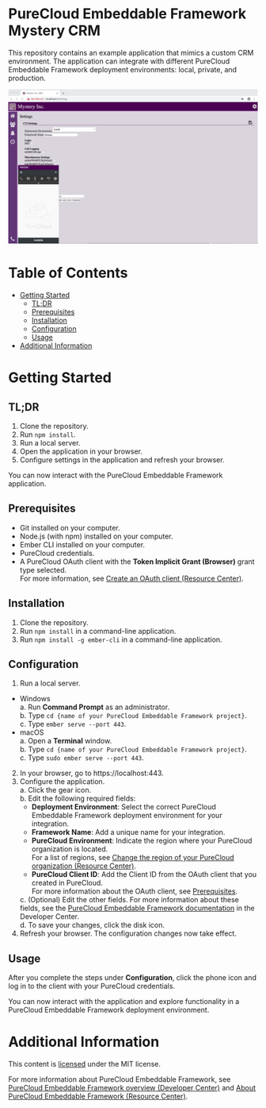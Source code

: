 # PureCloud Embeddable Framework Mystery CRM

This repository contains an example application that mimics a custom CRM environment. The application can integrate with different PureCloud Embeddable Framework deployment environments: local, private, and production.

![PureCloud Embeddable Framework example application](img/screenshot.png)

# Table of Contents

* [Getting Started](#getting-started)
  * [TL;DR](#tldr)
  * [Prerequisites](#prerequisites)
  * [Installation](#installation)
  * [Configuration](#configuration)
  * [Usage](#usage)
* [Additional Information](#additional-information)

# Getting Started

## TL;DR

1. Clone the repository.
2. Run `npm install`.
4. Run a local server.
5. Open the application in your browser.
6. Configure settings in the application and refresh your browser.

You can now interact with the PureCloud Embeddable Framework application.

## Prerequisites

 * Git installed on your computer.
 * Node.js (with npm) installed on your computer.
 * Ember CLI installed on your computer.
 * PureCloud credentials.
 * A PureCloud OAuth client with the **Token Implicit Grant (Browser)** grant type selected.<br />
   For more information, see [Create an OAuth client (Resource Center)](https://help.mypurecloud.com/?p=188023).

## Installation

1. Clone the repository.
2. Run `npm install` in a command-line application.
3. Run `npm install -g ember-cli` in a command-line application.

## Configuration

1. Run a local server.
  * Windows<br />
      a. Run **Command Prompt** as an administrator.<br />
      b. Type `cd {name of your PureCloud Embeddable Framework project}`.<br />
      c. Type `ember serve --port 443`.
  * macOS<br />
      a. Open a **Terminal** window.<br />
      b. Type `cd {name of your PureCloud Embeddable Framework project}`.<br />
      c. Type `sudo ember serve --port 443`.
2. In your browser, go to https://localhost:443.
3. Configure the application.<br />
   a. Click the gear icon.<br />
   b. Edit the following required fields:
      * **Deployment Environment**: Select the correct PureCloud Embeddable Framework deployment environment for your integration.
      * **Framework Name**: Add a unique name for your integration.
      * **PureCloud Environment**: Indicate the region where your PureCloud organization is located. <br />
      For a list of regions, see [Change the region of your PureCloud organization (Resource Center)](https://help.mypurecloud.com/?p=167012).
      * **PureCloud Client ID**: Add the Client ID from the OAuth client that you created in PureCloud. <br /> For more information about the OAuth client, see [Prerequisites](#prerequisites).<br /></ul>
   c. (Optional) Edit the other fields. For more information about these fields, see the [PureCloud Embeddable Framework documentation](https://developer.mypurecloud.com/api/embeddable-framework/) in the Developer Center.<br />
   d. To save your changes, click the disk icon.<br />
4. Refresh your browser. The configuration changes now take effect.


## Usage

After you complete the steps under **Configuration**, click the phone icon and log in to the client with your PureCloud credentials.

You can now interact with the application and explore functionality in a PureCloud Embeddable Framework deployment environment.

# Additional Information

This content is [licensed](https://github.com/MyPureCloud/purecloud-for-salesforce-einstein-example/blob/master/LICENSE) under the MIT license.

For more information about PureCloud Embeddable Framework, see [PureCloud Embeddable Framework overview (Developer Center)](https://developer.mypurecloud.com/api/embeddable-framework/) and [About PureCloud Embeddable Framework (Resource Center)](https://help.mypurecloud.com/?p=196909).

